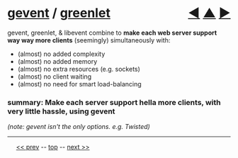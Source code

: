 [gevent](http://www.gevent.org/) / [greenlet](https://pypi.python.org/pypi/greenlet) <span style="float:right;">[&#x25C0;](14.md) [&#x25B2;](../README.md) [&#x25BA;](16.md)</span>
=========

gevent, greenlet, & libevent combine to __make each web server support way way more clients__ (seemingly) simultaneously with:

* (almost) no added complexity
* (almost) no added memory
* (almost) no extra resources (e.g. sockets)
* (almost) no client waiting
* (almost) no need for smart load-balancing

### summary: Make each server support hella more clients, with very little hassle, using gevent

*(note: gevent isn't the only options. e.g. Twisted)*

------

&nbsp;&nbsp;&nbsp;&nbsp; [&lt;&lt; prev](14.md) -- [top](../README.md) -- [next &gt;&gt;](16.md)